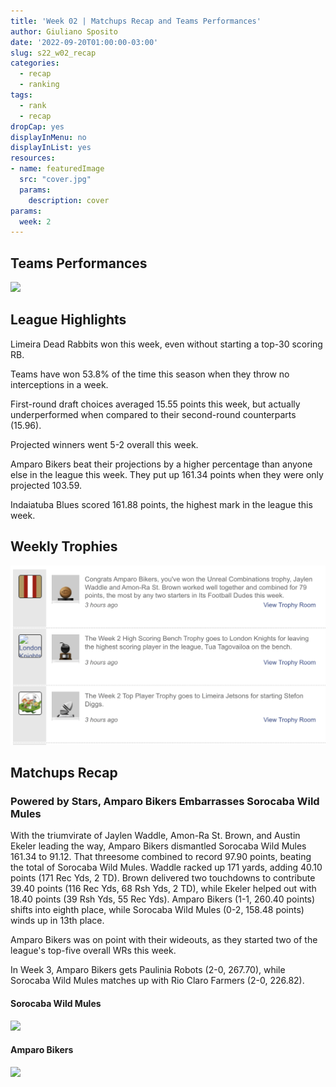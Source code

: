 ```yaml
---
title: 'Week 02 | Matchups Recap and Teams Performances'
author: Giuliano Sposito
date: '2022-09-20T01:00:00-03:00'
slug: s22_w02_recap
categories:
  - recap
  - ranking
tags:
  - rank
  - recap
dropCap: yes
displayInMenu: no
displayInList: yes
resources:
- name: featuredImage
  src: "cover.jpg"
  params:
    description: cover
params:
  week: 2
---
```


<!--more-->






## Teams Performances

<img src="{{< blogdown/postref >}}index_files/figure-html/teamPerf-1.png" width="672" />


## League Highlights

Limeira Dead Rabbits won this week, even without starting a top-30 scoring RB.

Teams have won 53.8% of the time this season when they throw no interceptions in a week.

First-round draft choices averaged 15.55 points this week, but actually underperformed when compared to their second-round counterparts (15.96).

Projected winners went 5-2 overall this week.

Amparo Bikers beat their projections by a higher percentage than anyone else in the league this week. They put up 161.34 points when they were only projected 103.59.

Indaiatuba Blues scored 161.88 points, the highest mark in the league this week.


## Weekly Trophies

![Trophies](images/trophies.png)


## Matchups Recap

### Powered by Stars, Amparo Bikers Embarrasses Sorocaba Wild Mules 

With the triumvirate of Jaylen Waddle, Amon-Ra St. Brown, and Austin Ekeler leading the way, Amparo Bikers dismantled Sorocaba Wild Mules 161.34 to 91.12. That threesome combined to record 97.90 points, beating the total of Sorocaba Wild Mules. Waddle racked up 171 yards, adding 40.10 points (171 Rec Yds, 2 TD). Brown delivered two touchdowns to contribute 39.40 points (116 Rec Yds, 68 Rsh Yds, 2 TD), while Ekeler helped out with 18.40 points (39 Rsh Yds, 55 Rec Yds). Amparo Bikers (1-1, 260.40 points) shifts into eighth place, while Sorocaba Wild Mules (0-2, 158.48 points) winds up in 13th place.

 Amparo Bikers was on point with their wideouts, as they started two of the league's top-five overall WRs this week.

 In Week 3, Amparo Bikers gets Paulinia Robots (2-0, 267.70), while Sorocaba Wild Mules matches up with Rio Claro Farmers (2-0, 226.82).

#### Sorocaba Wild Mules
<img src="{{< blogdown/postref >}}index_files/figure-html/listRecap-1.png" width="672" />

#### Amparo Bikers
<img src="{{< blogdown/postref >}}index_files/figure-html/listRecap-2.png" width="672" />

